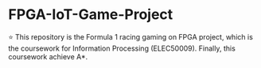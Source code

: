 # FPGA-IoT-Game-Project
:star: This repository is the Formula 1 racing gaming on FPGA project, which is the coursework for Information Processing (ELEC50009). Finally, this coursework achieve A*. 

